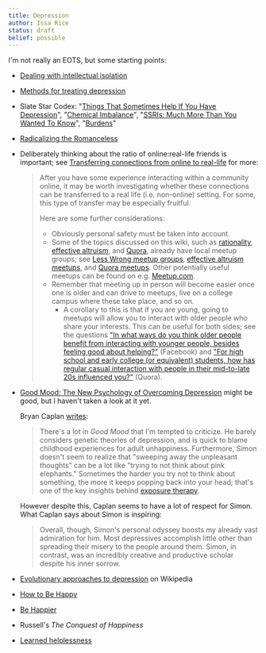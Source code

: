 ```yaml
---
title: Depression
author: Issa Rice
status: draft
belief: possible
---
```


I'm not really an EOTS, but some starting points:

- [Dealing with intellectual isolation](http://info.cognitomentoring.org/wiki/Dealing_with_intellectual_isolation)

- [Methods for treating depression](http://cognitomentoring.org/blog/methods-for-treating-depression/)

- Slate Star Codex: "[Things That Sometimes Help If You Have Depression](http://slatestarcodex.com/2014/06/16/things-that-sometimes-help-if-youre-depressed/)", "[Chemical Imbalance](http://slatestarcodex.com/2015/04/05/chemical-imbalance/)", "[SSRIs: Much More Than You Wanted To Know](http://slatestarcodex.com/2014/07/07/ssris-much-more-than-you-wanted-to-know/)", "[Burdens](http://slatestarcodex.com/2014/08/16/burdens/)"

- [Radicalizing the Romanceless](http://slatestarcodex.com/2014/08/31/radicalizing-the-romanceless/)

- Deliberately thinking about the ratio of online:real-life friends is important; see [Transferring connections from online to real-life](http://info.cognitomentoring.org/wiki/Transferring_connections_from_online_to_real-life) for more:

    > After you have some experience interacting within a community online, it
    > may be worth investigating whether these connections can be transferred
    > to a real life (i.e. non-online) setting. For some, this type of
    > transfer may be especially fruitful.
    > 
    > Here are some further considerations:
    > 
    > -   Obviously personal safety must be taken into account.
    > -   Some of the topics discussed on this wiki, such as
    >     [rationality](http://info.cognitomentoring.org/wiki/Rationality_learning_resources), [effective altruism](http://info.cognitomentoring.org/wiki/Effective_altruism), and
    >     [Quora](http://info.cognitomentoring.org/wiki/Quora), already have local meetup groups; see
    >     [Less Wrong meetup
    >     groups](http://wiki.lesswrong.com/wiki/Less_Wrong_meetup_groups),
    >     [effective altruism
    >     meetups](https://eahub.org/groups), and [Quora
    >     meetups](https://www.quora.com/Quora-Meetups). Other potentially
    >     useful meetups can be found on e.g.
    >     [Meetup.com](http://www.meetup.com/).
    > -   Remember that meeting up in person will become easier once one is
    >     older and can drive to meetups, live on a college campus where these
    >     take place, and so on.
    >     -   A corollary to this is that if you are young, going to meetups
    >         will allow you to interact with older people who share your
    >         interests. This can be useful for both sides; see the questions
    >         ["In what ways do you think older people benefit from
    >         interacting with younger people, besides feeling good about
    >         helping?"](https://www.facebook.com/riceissa/posts/1475882736024012)
    >         (Facebook) and ["For high school and early college (or
    >         equivalent) students, how has regular casual interaction with
    >         people in their mid-to-late 20s influenced
    >         you?"](https://www.quora.com/For-high-school-and-early-college-or-equivalent-students-how-has-regular-casual-interaction-with-people-in-their-mid-to-late-20s-influenced-you)
    >         (Quora).

- [Good Mood: The New Psychology of Overcoming Depression](http://www.juliansimon.com/writings/Good_Mood/) might be good, but I haven't taken a look at it yet.

    Bryan Caplan [writes](http://econlog.econlib.org/archives/2010/04/the_inner_life.html):

    > There's a lot in *Good Mood* that I'm tempted to criticize.
    > He barely considers genetic theories of depression, and is
    > quick to blame childhood experiences for adult unhappiness.
    > Furthermore, Simon doesn't seem to realize that "sweeping away
    > the unpleasant thoughts" can be a lot like "trying to not
    > think about pink elephants." Sometimes the harder you try not
    > to think about something, the more it keeps popping back into
    > your head; that's one of the key insights behind [exposure
    > therapy](http://econlog.econlib.org/archives/2009/11/exposure_therap.html).

    However despite this, Caplan seems to have a lot of respect for Simon.
    What Caplan says about Simon is inspiring:

    > Overall, though, Simon's personal odyssey boosts my already
    > vast admiration for him. Most depressives accomplish little
    > other than spreading their misery to the people around them.
    > Simon, in contrast, was an incredibly creative and productive
    > scholar despite his inner sorrow.

- [Evolutionary approaches to depression](https://en.wikipedia.org/wiki/Evolutionary_approaches_to_depression) on Wikipedia

- [How to Be Happy](http://lesswrong.com/lw/4su/how_to_be_happy/)

- [Be Happier](http://lesswrong.com/lw/bq0/be_happier/)

- Russell's *The Conquest of Happiness*

- [Learned helplessness](https://en.wikipedia.org/wiki/Learned_helplessness)
